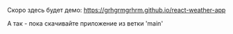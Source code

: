 Скоро здесь будет демо: https://grhgrmgrhrm.github.io/react-weather-app

А так - пока скачивайте приложение из ветки 'main'

